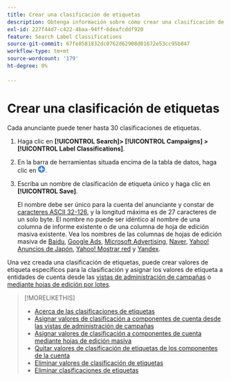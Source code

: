 ```yaml
---
title: Crear una clasificación de etiquetas
description: Obtenga información sobre cómo crear una clasificación de etiquetas para agrupar los componentes de la cuenta.
exl-id: 227f44d7-c422-4baa-94ff-6deafcddf920
feature: Search Label Classifications
source-git-commit: 67fe8581832dc0762d62908d01672e53cc95b847
workflow-type: tm+mt
source-wordcount: '179'
ht-degree: 0%

---
```


# Crear una clasificación de etiquetas

Cada anunciante puede tener hasta 30 clasificaciones de etiquetas.

1. Haga clic en **[!UICONTROL Search]> [!UICONTROL Campaigns] >[!UICONTROL Label Classifications]**.

1. En la barra de herramientas situada encima de la tabla de datos, haga clic en ![Crear](/help/search-social-commerce/assets/add.png "Crear").

1. Escriba un nombre de clasificación de etiqueta único y haga clic en **[!UICONTROL Save]**.

   El nombre debe ser único para la cuenta del anunciante y constar de [caracteres ASCII 32-126](https://www.asciitable.com/), y la longitud máxima es de 27 caracteres de un solo byte. El nombre no puede ser idéntico al nombre de una columna de informe existente o de una columna de hoja de edición masiva existente. Vea los nombres de las columnas de hojas de edición masiva de [Baidu](/help/search-social-commerce/campaign-management/bulksheets/bulksheet-data-formats/bulksheet-data-baidu.md), [Google Ads](/help/search-social-commerce/campaign-management/bulksheets/bulksheet-data-formats/bulksheet-data-google.md), [Microsoft Advertising](/help/search-social-commerce/campaign-management/bulksheets/bulksheet-data-formats/bulksheet-data-microsoft.md), [Naver](/help/search-social-commerce/campaign-management/bulksheets/bulksheet-data-formats/bulksheet-data-naver.md), [Yahoo! Anuncios de Japón](/help/search-social-commerce/campaign-management/bulksheets/bulksheet-data-formats/bulksheet-data-yahoo-japan.md), [Yahoo! Mostrar red](/help/search-social-commerce/campaign-management/bulksheets/bulksheet-data-formats/bulksheet-data-yahoo-display-network.md) y [Yandex](/help/search-social-commerce/campaign-management/bulksheets/bulksheet-data-formats/bulksheet-data-yandex.md).

Una vez creada una clasificación de etiquetas, puede crear valores de etiqueta específicos para la clasificación y asignar los valores de etiqueta a entidades de cuenta desde las [vistas de administración de campañas](classification-values-assign-campaign-management.md) o [mediante hojas de edición por lotes](classification-values-assign-bulksheets.md).

>[!MORELIKETHIS]
>
>* [Acerca de las clasificaciones de etiquetas](classification-about.md)
>* [Asignar valores de clasificación a componentes de cuenta desde las vistas de administración de campañas](classification-values-assign-campaign-management.md)
>* [Asignar valores de clasificación a componentes de cuenta mediante hojas de edición masiva](classification-values-assign-bulksheets.md)
>* [Quitar valores de clasificación de etiquetas de los componentes de la cuenta](classification-values-remove.md)
>* [Eliminar valores de clasificación de etiquetas](classification-values-delete.md)
>* [Eliminar clasificaciones de etiquetas](classification-delete.md)
